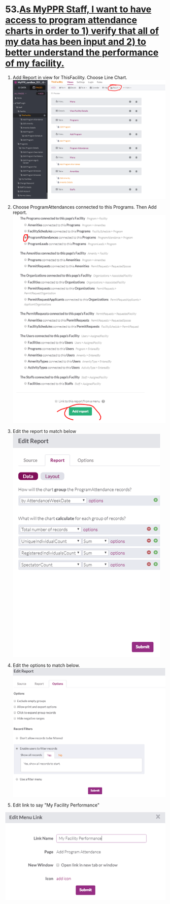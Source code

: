 # 53.[As MyPPR Staff, I want to have access to program attendance charts in order to 1) verify that all of my data has been input and 2) to better understand the performance of my facility.](https://github.com/andrewviren/MyPPR/issues/53)

1. Add Report in view for ThisFacility. Choose Line Chart.
   ![](images/53/01.PNG)

2. Choose ProgramAttendances connected to this Programs. Then Add report.
   ![](images/53/02.PNG)

3. Edit the report to match below
   ![](images/53/03.PNG)

4. Edit the options to match below.
   ![](images/53/04.PNG)

5.  Edit link to say "My Facility Performance"

   ![](images/53/05.png)


